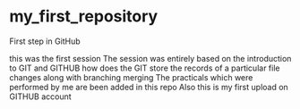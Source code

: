 # my_first_repository
First step in GitHub

this was the first session 
The session was entirely based on the introduction to GIT and GITHUB
how does the GIT store the records of a particular file changes along with branching merging
The practicals which were performed by me are been added in this repo
Also this is my first upload on GITHUB account
